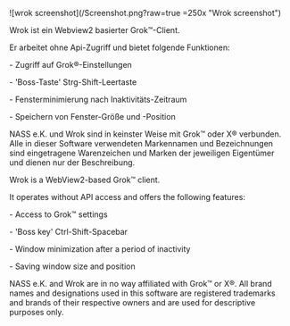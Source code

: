![wrok screenshot](/Screenshot.png?raw=true =250x "Wrok screenshot")


Wrok ist ein Webview2 basierter Grok™-Client.


Er arbeitet ohne Api-Zugriff und bietet folgende Funktionen:

\- Zugriff auf Grok®-Einstellungen

\- 'Boss-Taste' Strg-Shift-Leertaste

\- Fensterminimierung nach Inaktivitäts-Zeitraum

\- Speichern von Fenster-Größe und -Position


NASS e.K. und Wrok sind in keinster Weise mit Grok™ oder X® verbunden. Alle in dieser Software verwendeten Markennamen und Bezeichnungen sind eingetragene Warenzeichen und Marken der jeweiligen Eigentümer und dienen nur der Beschreibung.

 

Wrok is a WebView2-based Grok™ client.



It operates without API access and offers the following features:



\- Access to Grok™ settings

\- 'Boss key' Ctrl-Shift-Spacebar

\- Window minimization after a period of inactivity

\- Saving window size and position



NASS e.K. and Wrok are in no way affiliated with Grok™ or X®. All brand names and designations used in this software are registered trademarks and brands of their respective owners and are used for descriptive purposes only.

